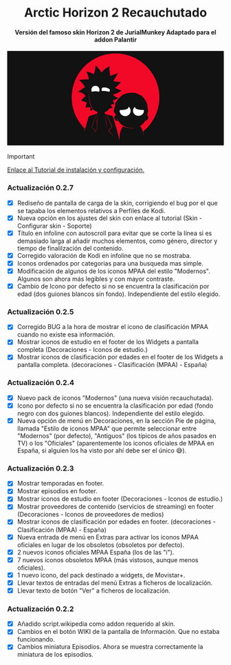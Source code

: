 <h1 align="center"> Arctic Horizon 2 Recauchutado </h1>
<h4 align="center">Versión del famoso skin Horizon 2 de JurialMunkey Adaptado para el addon Palantir</h4>

![Arctic Horizon 2 Recauchutado.](media/fanart2.jpg)

> [!IMPORTANT]
> [Enlace al Tutorial de instalación y configuración.](https://telegra.ph/AH2-Tutorial-02-02)


### Actualización 0.2.7
- [x] Rediseño de pantalla de carga de la skin, corrigiendo el bug por el que se tapaba los elementos relativos a Perfiles de Kodi.
- [x] Nueva opción en los ajustes del skin con enlace al tutorial (Skin - Configurar skin - Soporte)
- [x] Título en infoline con autoscroll para evitar que se corte la línea si es demasiado larga al añadir muchos elementos, como género, director y tiempo de finalilzación del contenido.
- [x] Corregido valoración de Kodi en infoline que no se mostraba.
- [x] Iconos ordenados por categorias para una busqueda mas simple.
- [x] Modificación de algunos de los iconos MPAA del estilo "Modernos". Algunos son ahora más legibles y con mayor contraste.
- [x] Cambio de Icono por defecto si no se encuentra la clasificación por edad (dos guiones blancos sin fondo). Independiente del estilo elegido.

### Actualización 0.2.5
- [x] Corregido BUG a la hora de mostrar el icono de clasificación MPAA cuando no existe esa información.
- [x] Mostrar iconos de estudio en el footer de los Widgets a pantalla completa (Decoraciones  - Iconos de estudio.)
- [x] Mostrar iconos de clasificación por edades en el footer de los Widgets a pantalla completa. (decoraciones - Clasificación (MPAA) - España)

### Actualización 0.2.4
- [x] Nuevo pack de iconos "Modernos" (una nueva visión recauchutada).
- [x] Icono por defecto si no se encuentra la clasificación por edad (fondo negro con dos guiones blancos). Independiente del estilo elegido.
- [x] Nueva opción de menú en Decoraciones, en la sección Pie de página, llamada "Estilo de iconos MPAA" que permite seleccionar entre "Modernos" (por defecto), "Antiguos" (los típicos de años pasados en TV) o los "Oficiales" (aparentemente los iconos oficiales de MPAA en España, si alguien los ha visto por ahí debe ser el único 😅).

### Actualización 0.2.3
- [x] Mostrar temporadas en footer.
- [x] Mostrar episodios en footer.
- [x] Mostrar iconos de estudio en footer (Decoraciones  - Iconos de estudio.)
- [x] Mostrar proveedores de contenido (servicios de streaming) en footer (Decoraciones  - Iconos de proveedores de medios)
- [x] Mostrar iconos de clasificación por edades en footer. (decoraciones - Clasificación (MPAA) - España)
- [x] Nueva entrada de menú en Extras para activar los iconos MPAA oficiales en lugar de los obsoletos (obsoletos por defecto).
- [x] 2 nuevos iconos oficiales MPAA España (los de las "i").
- [x] 7 nuevos iconos obsoletos MPAA (más vistosos, aunque menos oficiales).
- [x] 1 nuevo icono, del pack destinado a widgets, de Movistar+.
- [x] Llevar textos de entradas del menú Extras a ficheros de localización.
- [x] Llevar texto de botón "Ver" a ficheros de localización.

### Actualización 0.2.2
- [x] Añadido script.wikipedia como addon requerido al skin.
- [x] Cambios en el botón WIKI de la pantalla de Información. Que no estaba funcionando.
- [x] Cambios miniatura Episodios. Ahora se muestra correctamente la miniatura de los episodios.
